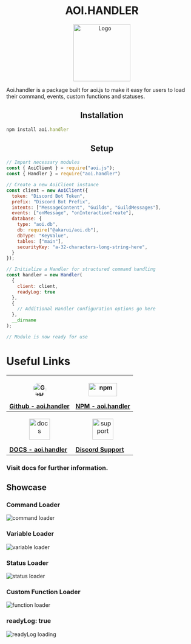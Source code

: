 # <h1 align="center"><strong>AOI.HANDLER</strong></h1>

<p align="center">
<img src="https://media.discordapp.net/attachments/1022533781040672839/1137241711614115910/Untitled96_20230805101633.png" alt="Logo" width="150" height="150">
</p>


<p>
  Aoi.handler is a package built for aoi.js to make it easy for users to load their command, events, custom functions and statuses.
</p>
<h2 align="center"><strong>Installation</strong></h2>

```js {3} copy
npm install aoi.handler
```
<h2 align="center"><strong>Setup</strong></h2>

```js {3} copy
// Import necessary modules
const { AoiClient } = require("aoi.js");
const { Handler } = require("aoi.handler")

// Create a new AoiClient instance
const client = new AoiClient({
  token: "Discord Bot Token",
  prefix: "Discord Bot Prefix",
  intents: ["MessageContent", "Guilds", "GuildMessages"],
  events: ["onMessage", "onInteractionCreate"],
  database: {
    type: "aoi.db",
    db: require("@akarui/aoi.db"),
    dbType: "KeyValue",
    tables: ["main"],
    securityKey: "a-32-characters-long-string-here",
  }
});

// Initialize a Handler for structured command handling
const handler = new Handler(
  {
    client: client,
    readyLog: true
  },
  {
    // Additional Handler configuration options go here
  },
  __dirname
);

// Module is now ready for use
``` 

# Useful Links
| <a href="https://github.com/aho-emi/aoi.handler" target="_blank" rel="noopener noreferrer"><p align="center"><img src="https://upload.wikimedia.org/wikipedia/commons/thumb/9/91/Octicons-mark-github.svg/2048px-Octicons-mark-github.svg.png" alt="GitHub" width="35" height="35" style="border-radius: 50%;"></p>Github - aoi.handler</a> | <a href="https://www.npmjs.com/package/aoi.handler?activeTab=readme" target="_blank" rel="noopener noreferrer"><p align="center"><img src="https://upload.wikimedia.org/wikipedia/commons/thumb/d/db/Npm-logo.svg/2560px-Npm-logo.svg.png" alt="npm" width="75" height="35"></p>NPM - aoi.handler</a> | 
| ---- | ---- |
| <a href="https://aoi-handler.vercel.app" target="_blank" rel="noopener noreferrer"><p align="center"><img src="https://media.discordapp.net/attachments/902553397281030208/1137604638766530670/Untitled96_20230805101633.png" alt="docs" width="55" height="55"></p><strong>DOCS - aoi.handler</strong></a> | <a href="https://discord.gg/3vcucB8F5c" target="_blank" rel="noopener noreferrer"><p align="center"><img src="https://www.freepnglogos.com/uploads/discord-logo-png/concours-discord-cartes-voeux-fortnite-france-6.png" alt="support" width="55" height="55"></p><strong>Discord Support</strong></a> |

### **Visit docs for further information.**


## **Showcase**
### Command Loader
![command loader](https://media.discordapp.net/attachments/1029040684172333056/1185974042386243625/IMG_4470.png)

### Variable Loader
![variable loader](https://media.discordapp.net/attachments/1029040684172333056/1185974041656442900/IMG_4470.png)

### Status Loader
![status loader](https://media.discordapp.net/attachments/1029040684172333056/1185974041383809196/IMG_4470.png)

### Custom Function Loader
![function loader](https://media.discordapp.net/attachments/1029040684172333056/1185974041052463245/IMG_4470.png)


### readyLog: true 
![readyLog loading](https://media.discordapp.net/attachments/1029040684172333056/1185974042063286392/IMG_4471.png)